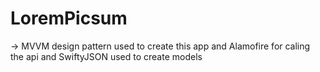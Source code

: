 # LoremPicsum
-> MVVM design pattern used to create this app and Alamofire for caling the api and SwiftyJSON used to create models
